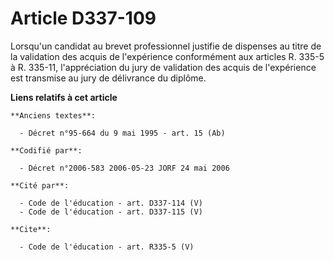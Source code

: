 # Article D337-109

Lorsqu'un candidat au brevet professionnel justifie de dispenses au titre de la validation des acquis de l'expérience
conformément aux articles R. 335-5 à R. 335-11, l'appréciation du jury de validation des acquis de l'expérience est transmise
au jury de délivrance du diplôme.

**Liens relatifs à cet article**

	**Anciens textes**:

	  - Décret n°95-664 du 9 mai 1995 - art. 15 (Ab)

	**Codifié par**:

	  - Décret n°2006-583 2006-05-23 JORF 24 mai 2006

	**Cité par**:

	  - Code de l'éducation - art. D337-114 (V)
	  - Code de l'éducation - art. D337-115 (V)

	**Cite**:

	  - Code de l'éducation - art. R335-5 (V)
